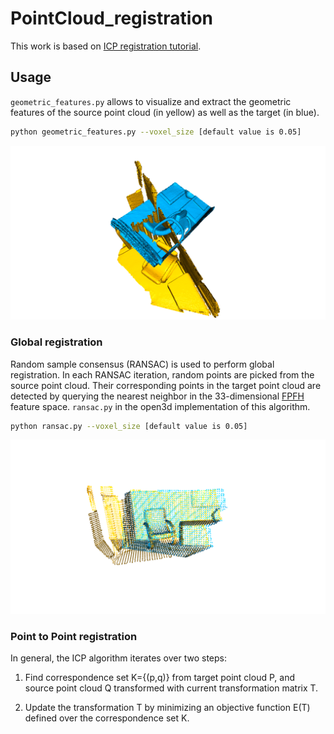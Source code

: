 # PointCloud_registration
This work is based on [ICP registration tutorial](http://www.open3d.org/docs/latest/tutorial/Basic/icp_registration.html).
## Usage
```geometric_features.py``` allows to visualize and extract the geometric features of the source point cloud (in yellow) as well as the target (in blue).
```bash
python geometric_features.py --voxel_size [default value is 0.05]
```
![Project Image](images/visualization.png)
### Global registration
Random sample consensus (RANSAC) is used to perform global registration. In each RANSAC iteration, random points are picked from the source point cloud. Their corresponding points in the target point cloud are detected by querying the nearest neighbor in the 33-dimensional [FPFH](https://pcl.readthedocs.io/projects/tutorials/en/latest/fpfh_estimation.html) feature space. ```ransac.py``` in the open3d implementation of this algorithm.
```bash
python ransac.py --voxel_size [default value is 0.05]

```
![Project Image](images/ransac.png)

### Point to Point registration
In general, the ICP algorithm iterates over two steps:

1. Find correspondence set K={(p,q)} from target point cloud P, and source point cloud Q transformed with current transformation matrix T.

1. Update the transformation T by minimizing an objective function E(T) defined over the correspondence set K.
